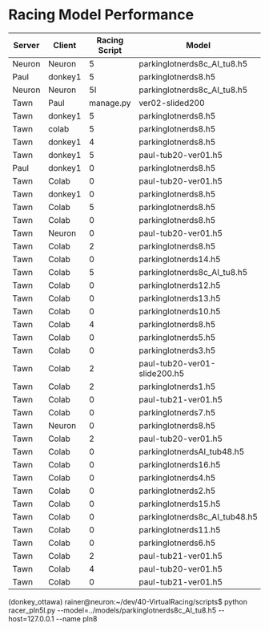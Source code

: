 # Racing Model Performance

| Server | Client |Racing Script  | Model                         | no laps | fastest time | ping(ms) |
|--------|--------|---------------|-------------------------------|---------|--------------|----------|
| Neuron   | Neuron | 5             | parkinglotnerds8c_AI_tu8.h5  | 10+       | 17.88        | 0.06      |
| Paul   | donkey1| 5              | parkinglotnerds8.h5           | 13+      | 17.92        | 75       |
| Neuron   | Neuron | 5l             | parkinglotnerds8c_AI_tu8.h5  | 10       | 18.20        | 0.06      |
| Tawn   | Paul   | manage.py      | ver02-slided200           | 3       | 18.26        | 80       |
| Tawn   | donkey1| 5              | parkinglotnerds8.h5           | 21      | 18.34        | 80       |
| Tawn   | colab  | 5              | parkinglotnerds8.h5           | 10      | 18.54        | 160       |
| Tawn   | donkey1| 4              | parkinglotnerds8.h5           | 3       | 18.60        | 80       |
| Tawn   | donkey1| 5              | paul-tub20-ver01.h5           | 4       | 18.78        | 80      |
| Paul   | donkey1| 0              | parkinglotnerds8.h5           | 10+      | 19.06        | 75       |
| Tawn   | Colab  | 0              | paul-tub20-ver01.h5           | 6       | 19.32        | 160      |
| Tawn   | donkey1| 0              | parkinglotnerds8.h5           | 13      | 19.46        | 80       |
| Tawn   | Colab  | 5              | parkinglotnerds8.h5           | 10      | 19.50        | 160       |
| Tawn   | Colab  | 0              | parkinglotnerds8.h5           | 7+      | 19.66        | 160      |
| Tawn   | Neuron | 0              | paul-tub20-ver01.h5           | 2       | 19.80        | 220      |
| Tawn   | Colab  | 2              | parkinglotnerds8.h5           | 3       | 19.86        | 160      |
| Tawn   | Colab  | 0              | parkinglotnerds14.h5          | 2       | 19.78        | 160      |
| Tawn   | Colab  | 5             | parkinglotnerds8c_AI_tu8.h5  | 3       | 19.98        | 160      |
| Tawn   | Colab  | 0              | parkinglotnerds12.h5          | 6       | 20.10        | 160      |
| Tawn   | Colab  | 0              | parkinglotnerds13.h5          | 2       | 20.36        | 160      |
| Tawn   | Colab  | 0              | parkinglotnerds10.h5          | 2       | 20.74        | 220      |
| Tawn   | Colab  | 4              | parkinglotnerds8.h5           | 3       | 20.80        | 220      |
| Tawn   | Colab  | 0              | parkinglotnerds5.h5           | 3       | 20.90        | 220      |
| Tawn   | Colab  | 0              | parkinglotnerds3.h5           | 2       | 21.88        | 220      |
| Tawn   | Colab  | 2              | paul-tub20-ver01-slide200.h5  | 1       | 21.76        | 220      |
| Tawn   | Colab  | 2              | parkinglotnerds1.h5           | 3       | 22.04        | 220      |
| Tawn   | Colab  | 0              | paul-tub21-ver01.h5           | 1       | 22.94        | 220      |
| Tawn   | Colab  | 0              | parkinglotnerds7.h5           | 1       | 24.10        | 220      |
| Tawn   | Neuron | 0              | parkinglotnerds8.h5           | 2       | 24.30        | 0.05     |
| Tawn   | Colab  | 2              | paul-tub20-ver01.h5           | 1       | 24.94        | 220      |
| Tawn   | Colab  | 0              | parkinglotnerdsAI_tub48.h5    | 1       | 24.72        | 220      |
| Tawn   | Colab  | 0              | parkinglotnerds16.h5          | 2       | 23.00        | 220      |
| Tawn   | Colab  | 0              | parkinglotnerds4.h5           | 1       | 24.82        | 220      |
| Tawn   | Colab  | 0              | parkinglotnerds2.h5           | 1       | 25.20        | 220      |
| Tawn   | Colab  | 0              | parkinglotnerds15.h5          | 2+      | 35.72        | 220      |
| Tawn   | Colab  | 0              | parkinglotnerds8c_AI_tub48.h5 | 0       | DQ           | 220      |
| Tawn   | Colab  | 0              | parkinglotnerds11.h5          | DQ      |              | 220      |
| Tawn   | Colab  | 0              | parkinglotnerds6.h5           | DQ      |              | 220      |
| Tawn   | Colab  | 2              | paul-tub21-ver01.h5           | DQ      |              | 220      |
| Tawn   | Colab  | 4              | paul-tub20-ver01.h5           | DQ      |              | 220      |
| Tawn   | Colab  | 0              | paul-tub21-ver01.h5           | DQ      |              | 220      |

(donkey_ottawa) rainer@neuron:~/dev/40-VirtualRacing/scripts$ python racer_pln5l.py --model=../models/parkinglotnerds8c_AI_tu8.h5 --host=127.0.0.1 --name pln8
